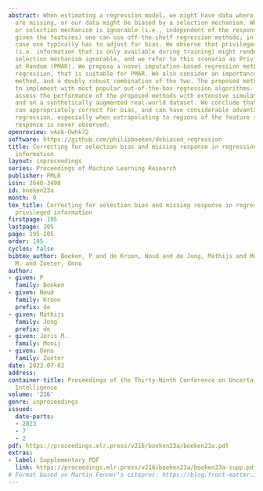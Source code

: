```yaml
---
abstract: When estimating a regression model, we might have data where some labels
  are missing, or our data might be biased by a selection mechanism. When the response
  or selection mechanism is ignorable (i.e., independent of the response variable
  given the features) one can use off-the-shelf regression methods; in the nonignorable
  case one typically has to adjust for bias. We observe that privileged information
  (i.e. information that is only available during training) might render a nonignorable
  selection mechanism ignorable, and we refer to this scenario as Privilegedly Missing
  at Random (PMAR). We propose a novel imputation-based regression method, named repeated
  regression, that is suitable for PMAR. We also consider an importance weighted regression
  method, and a doubly robust combination of the two. The proposed methods are easy
  to implement with most popular out-of-the-box regression algorithms. We empirically
  assess the performance of the proposed methods with extensive simulated experiments
  and on a synthetically augmented real-world dataset. We conclude that repeated regression
  can appropriately correct for bias, and can have considerable advantage over weighted
  regression, especially when extrapolating to regions of the feature space where
  response is never observed.
openreview: vAok-Owhk72
software: https://github.com/philipboeken/debiased_regression
title: Correcting for selection bias and missing response in regression using privileged
  information
layout: inproceedings
series: Proceedings of Machine Learning Research
publisher: PMLR
issn: 2640-3498
id: boeken23a
month: 0
tex_title: Correcting for selection bias and missing response in regression using
  privileged information
firstpage: 195
lastpage: 205
page: 195-205
order: 195
cycles: false
bibtex_author: Boeken, P and de Kroon, Noud and de Jong, Mathijs and Mooij, Joris
  M. and Zoeter, Onno
author:
- given: P
  family: Boeken
- given: Noud
  family: Kroon
  prefix: de
- given: Mathijs
  family: Jong
  prefix: de
- given: Joris M.
  family: Mooij
- given: Onno
  family: Zoeter
date: 2023-07-02
address:
container-title: Proceedings of the Thirty-Ninth Conference on Uncertainty in Artificial
  Intelligence
volume: '216'
genre: inproceedings
issued:
  date-parts:
  - 2023
  - 7
  - 2
pdf: https://proceedings.mlr.press/v216/boeken23a/boeken23a.pdf
extras:
- label: Supplementary PDF
  link: https://proceedings.mlr.press/v216/boeken23a/boeken23a-supp.pdf
# Format based on Martin Fenner's citeproc: https://blog.front-matter.io/posts/citeproc-yaml-for-bibliographies/
---
```

